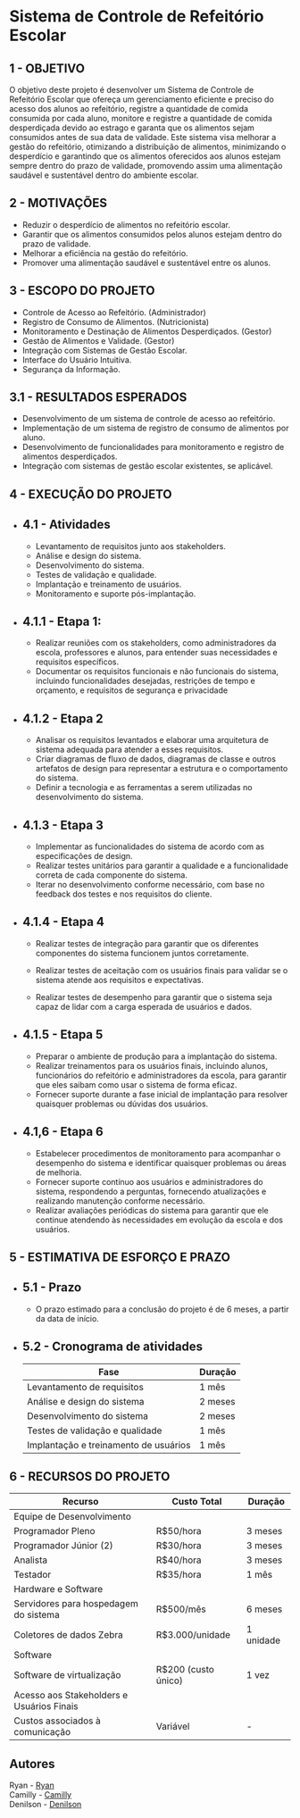 # Sistema de Controle de Refeitório Escolar

## 1 - OBJETIVO
O objetivo deste projeto é desenvolver um Sistema de Controle de Refeitório Escolar que ofereça um gerenciamento eficiente e preciso do acesso dos alunos ao refeitório, registre a quantidade de comida consumida por cada aluno, monitore e registre a quantidade de comida desperdiçada devido ao estrago e garanta que os alimentos sejam consumidos antes de sua data de validade. Este sistema visa melhorar a gestão do refeitório, otimizando a distribuição de alimentos, minimizando o desperdício e garantindo que os alimentos oferecidos aos alunos estejam sempre dentro do prazo de validade, promovendo assim uma alimentação saudável e sustentável dentro do ambiente escolar.

## 2 - MOTIVAÇÕES
- Reduzir o desperdício de alimentos no refeitório escolar.
- Garantir que os alimentos consumidos pelos alunos estejam dentro do prazo de validade.
- Melhorar a eficiência na gestão do refeitório.
- Promover uma alimentação saudável e sustentável entre os alunos.


## 3 - ESCOPO DO PROJETO
- Controle de Acesso ao Refeitório. (Administrador)
- Registro de Consumo de Alimentos. (Nutricionista)
- Monitoramento e Destinação de Alimentos Desperdiçados. (Gestor)
- Gestão de Alimentos e Validade. (Gestor)
- Integração com Sistemas de Gestão Escolar. 
- Interface do Usuário Intuitiva.
- Segurança da Informação.

## 3.1 - RESULTADOS ESPERADOS
- Desenvolvimento de um sistema de controle de acesso ao refeitório.
- Implementação de um sistema de registro de consumo de alimentos por aluno.
- Desenvolvimento de funcionalidades para monitoramento e registro de alimentos desperdiçados.
- Integração com sistemas de gestão escolar existentes, se aplicável.

## 4 - EXECUÇÃO DO PROJETO
- ## 4.1 - Atividades
    - Levantamento de requisitos junto aos stakeholders.
    - Análise e design do sistema.
    - Desenvolvimento do sistema.
    - Testes de validação e qualidade.
    - Implantação e treinamento de usuários.
    - Monitoramento e suporte pós-implantação.

-    ## 4.1.1 - Etapa 1: 
        - Realizar reuniões com os stakeholders, como administradores da escola, professores e alunos, para entender suas necessidades e requisitos específicos.
        - Documentar os requisitos funcionais e não funcionais do sistema, incluindo funcionalidades desejadas, restrições de tempo e orçamento, e requisitos de segurança e privacidade

-    ## 4.1.2 - Etapa 2
        - Analisar os requisitos levantados e elaborar uma arquitetura de sistema adequada para atender a esses requisitos.
        - Criar diagramas de fluxo de dados, diagramas de classe e outros artefatos de design para representar a estrutura e o comportamento do sistema.
        - Definir a tecnologia e as ferramentas a serem utilizadas no desenvolvimento do sistema.

-   ## 4.1.3 - Etapa 3
    - Implementar as funcionalidades do sistema de acordo com as especificações de design.
    - Realizar testes unitários para garantir a qualidade e a funcionalidade correta de cada componente do sistema.
    - Iterar no desenvolvimento conforme necessário, com base no feedback dos testes e nos requisitos do cliente.

-   ## 4.1.4 - Etapa 4
    - Realizar testes de integração para garantir que os diferentes componentes do sistema funcionem juntos corretamente.

    - Realizar testes de aceitação com os usuários finais para validar se o sistema atende aos requisitos e expectativas.

    - Realizar testes de desempenho para garantir que o sistema seja capaz de lidar com a carga esperada de usuários e dados.

-   ## 4.1.5 - Etapa 5
    - Preparar o ambiente de produção para a implantação do sistema.
    - Realizar treinamentos para os usuários finais, incluindo alunos, funcionários do refeitório e administradores da escola, para garantir que eles saibam como usar o sistema de forma eficaz.
    - Fornecer suporte durante a fase inicial de implantação para resolver quaisquer problemas ou dúvidas dos usuários.



-   ## 4.1,6 - Etapa 6
    - Estabelecer procedimentos de monitoramento para acompanhar o desempenho do sistema e identificar quaisquer problemas ou áreas de melhoria.
    - Fornecer suporte contínuo aos usuários e administradores do sistema, respondendo a perguntas, fornecendo atualizações e realizando manutenção conforme necessário.
    - Realizar avaliações periódicas do sistema para garantir que ele continue atendendo às necessidades em evolução da escola e dos usuários.

## 5 - ESTIMATIVA DE ESFORÇO E PRAZO

-   ## 5.1 - Prazo
    - O prazo estimado para a conclusão do projeto é de 6 meses, a partir da data de início.

-   ## 5.2 - Cronograma de atividades

    | Fase                                     | Duração |
    | ---------------------------------------- | ------- |
    | Levantamento de requisitos               | 1 mês   |
    | Análise e design do sistema             | 2 meses |
    | Desenvolvimento do sistema              | 2 meses |
    | Testes de validação e qualidade         | 1 mês   |
    | Implantação e treinamento de usuários   | 1 mês   |

## 6 - RECURSOS DO PROJETO
| Recurso                                    | Custo Total   | Duração  |
| ------------------------------------------ | ------------- | -------- |
| Equipe de Desenvolvimento                  |               |          |
|   Programador Pleno                        | R$50/hora     | 3 meses  |
|   Programador Júnior (2)                   | R$30/hora     | 3 meses  |
|   Analista                                 | R$40/hora     | 3 meses  |
|   Testador                                 | R$35/hora     | 1 mês    |
| Hardware e Software                        |               |          |
|   Servidores para hospedagem do sistema    | R$500/mês     | 6 meses  |
|   Coletores de dados Zebra                 | R$3.000/unidade | 1 unidade |
|   Software                                 |               |          |
|     Software de virtualização              | R$200 (custo único) | 1 vez   |
| Acesso aos Stakeholders e Usuários Finais  |               |          |
|   Custos associados à comunicação          | Variável      | -        |






## Autores
Ryan - [Ryan](https://github.com/Ry4n-Ferreir4) <br>
Camilly - [Camilly](https://github.com/camvlira) <br>
Denilson - [Denilson](https://github.com/DenilsonBO)